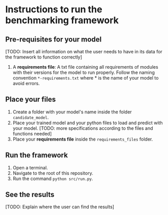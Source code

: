 # Instructions to run the benchmarking framework

## Pre-requisites for your model

[TODO: Insert all information on what the user needs to have in its data for the framework to function correctly]

1. A **requirements file**: A txt file containing all requirements of modules with their versions for the model to run properly.
Follow the naming convention `*-requirements.txt` where * is the name of your model to avoid errors.

## Place your files

1. Create a folder with your model's name inside the folder `candidate_model`.
2. Place your trained model and your python files to load and predict with your model. [TODO: more specifications
according to the files and functions needed]
3. Place your **requirements file** inside the `requirements_files` folder.

## Run the framework

1. Open a terminal.
2. Navigate to the root of this repository.
3. Run the command `python src/run.py`.

## See the results

[TODO: Explain where the user can find the results]